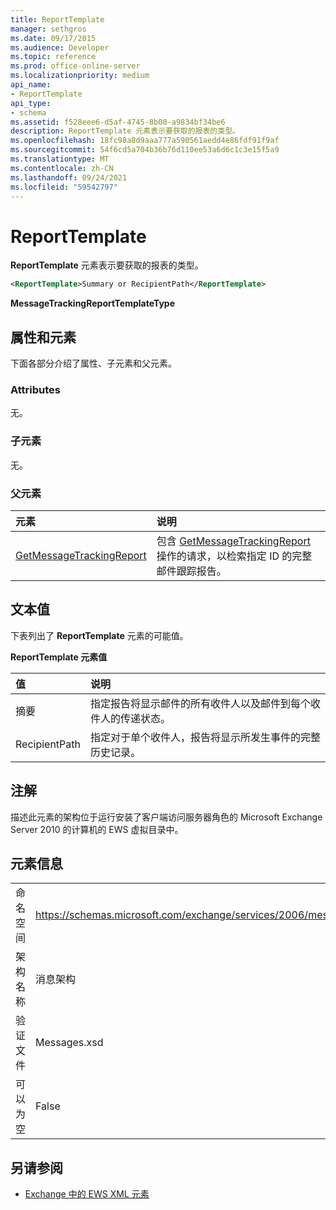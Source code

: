 ```yaml
---
title: ReportTemplate
manager: sethgros
ms.date: 09/17/2015
ms.audience: Developer
ms.topic: reference
ms.prod: office-online-server
ms.localizationpriority: medium
api_name:
- ReportTemplate
api_type:
- schema
ms.assetid: f528eee6-d5af-4745-8b00-a9834bf34be6
description: ReportTemplate 元素表示要获取的报表的类型。
ms.openlocfilehash: 18fc98a8d9aaa777a590561aedd4e86fdf91f9af
ms.sourcegitcommit: 54f6cd5a704b36b76d110ee53a6d6c1c3e15f5a9
ms.translationtype: MT
ms.contentlocale: zh-CN
ms.lasthandoff: 09/24/2021
ms.locfileid: "59542797"
---
```

# <a name="reporttemplate"></a>ReportTemplate

**ReportTemplate** 元素表示要获取的报表的类型。 
  
```xml
<ReportTemplate>Summary or RecipientPath</ReportTemplate>
```

 **MessageTrackingReportTemplateType**
## <a name="attributes-and-elements"></a>属性和元素

下面各部分介绍了属性、子元素和父元素。
  
### <a name="attributes"></a>Attributes

无。
  
### <a name="child-elements"></a>子元素

无。
  
### <a name="parent-elements"></a>父元素

|**元素**|**说明**|
|:-----|:-----|
|[GetMessageTrackingReport](getmessagetrackingreport.md) <br/> |包含 [GetMessageTrackingReport](getmessagetrackingreport-operation.md) 操作的请求，以检索指定 ID 的完整邮件跟踪报告。  <br/> |
   
## <a name="text-value"></a>文本值

下表列出了 **ReportTemplate** 元素的可能值。 
  
**ReportTemplate 元素值**

|**值**|**说明**|
|:-----|:-----|
|摘要  <br/> |指定报告将显示邮件的所有收件人以及邮件到每个收件人的传递状态。  <br/> |
|RecipientPath  <br/> |指定对于单个收件人，报告将显示所发生事件的完整历史记录。  <br/> |
   
## <a name="remarks"></a>注解

描述此元素的架构位于运行安装了客户端访问服务器角色的 Microsoft Exchange Server 2010 的计算机的 EWS 虚拟目录中。
  
## <a name="element-information"></a>元素信息

|||
|:-----|:-----|
|命名空间  <br/> |https://schemas.microsoft.com/exchange/services/2006/messages  <br/> |
|架构名称  <br/> |消息架构  <br/> |
|验证文件  <br/> |Messages.xsd  <br/> |
|可以为空  <br/> |False  <br/> |
   
## <a name="see-also"></a>另请参阅



- [Exchange 中的 EWS XML 元素](ews-xml-elements-in-exchange.md)

